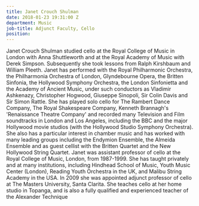 ```yaml
---
title: Janet Crouch Shulman
date: 2018-01-23 19:31:00 Z
department: Music
job-title: Adjunct Faculty, Cello
position: 
---
```


Janet Crouch Shulman studied cello at the Royal College of Music in London with Anna Shuttleworth and at the Royal Academy of Music with Derek Simpson. Subsequently she took lessons from Ralph Kirshbaum and William Pleeth. Janet has performed with the Royal Philharmonic Orchestra, the Philharmonia Orchestra of London, Glyndebourne Opera, the Britten Sinfonia, the Hollywood Symphony Orchestra, the London Sinfonietta and the Academy of Ancient Music, under such conductors as Vladimir Ashkenazy, Christopher Hogwood, Giuseppe Sinopoli, Sir Colin Davis and Sir Simon Rattle. She has played solo cello for The Rambert Dance Company, The Royal Shakespeare Company, Kenneth Brannagh's 'Renaissance Theatre Company' and recorded many Television and Film soundtracks in London and Los Angeles, including the BBC and the major Hollywood movie studios (with the Hollywood Studio Symphony Orchestra). She also has a particular interest in chamber music and has worked with many leading groups including the Endymion Ensemble, the Almeida Ensemble and as guest cellist with the Britten Quartet and the New Hollywood String Quartet. Janet was assistant professor of cello at the Royal College of Music, London, from 1987-1999. She has taught privately and at many institutions, including Hindhead School of Music, Youth Music Center (London), Reading Youth Orchestra in the UK, and Malibu String Academy in the USA. In 2009 she was appointed adjunct professor of cello at The Masters University, Santa Clarita. She teaches cello at her home studio in Topanga, and is also a fully qualified and experienced teacher of the Alexander Technique